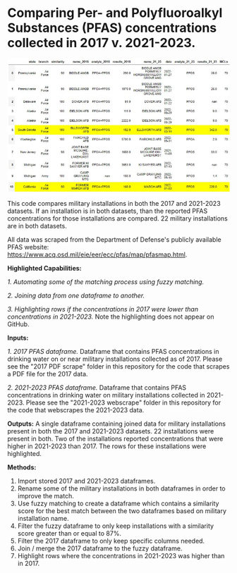 <h1> Comparing Per- and Polyfluoroalkyl Substances (PFAS) concentrations collected in 2017 v. 2021-2023. </h1>

<img src="https://github.com/department-of-veterans-affairs/DAPM-PFAS-PACT-ACT/blob/main/compare%202017%20and%202021-2023/highlight%20compare%20image.JPG">

This code compares military installations in both the 2017 and 2021-2023 datasets. If an installation is in both datasets, than the reported PFAS concentrations for those installations are compared. 22 military installations are in both datasets.

All data was scraped from the Department of Defense's publicly available PFAS website: https://www.acq.osd.mil/eie/eer/ecc/pfas/map/pfasmap.html. 

<b>Highlighted Capabilities:</b>

<i>1. Automating some of the matching process using fuzzy matching.</i>

<i>2. Joining data from one dataframe to another. </i>

<i>3. Highlighting rows if the concentrations in 2017 were lower than concentrations in 2021-2023.</i> Note the highlighting does not appear on GitHub. 

<b>Inputs:</b>

<i>1. 2017 PFAS dataframe.</i> Dataframe that contains PFAS concentrations in drinking water on or near military installations collected as of 2017. Please see the "2017 PDF scrape" folder in this repository for the code that scrapes a PDF file for the 2017 data. 

<i>2. 2021-2023 PFAS dataframe.</i> Dataframe that contains PFAS concentrations in drinking water on military installations collected in 2021-2023. Please see the "2021-2023 webscrape" folder in this repository for the code that webscrapes the 2021-2023 data. 

<b>Outputs:</b> A single dataframe containing joined data for military installations present in both the 2017 and 2021-2023 datasets. 22 installations were present in both. Two of the installations reported concentrations that were higher in 2021-2023 than 2017. The rows for these installations were highlighted. 

<b>Methods:</b>
1. Import stored 2017 and 2021-2023 dataframes.
2. Rename some of the military installations in both dataframes in order to improve the match.
3. Use fuzzy matching to create a dataframe which contains a similarity score for the best match between the two dataframes based on military installation name.
4. Filter the fuzzy dataframe to only keep installations with a similarity score greater than or equal to 87%.
5. Filter the 2017 dataframe to only keep specific columns needed.
6. Join / merge the 2017 dataframe to the fuzzy dataframe.
7. Highlight rows where the concentrations in 2021-2023 was higher than in 2017. 
